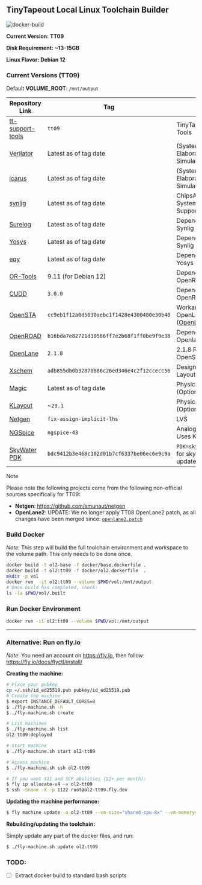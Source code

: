## TinyTapeout Local Linux Toolchain Builder

![docker-build](https://github.com/watbulb/tt-toolchain-build/actions/workflows/docker-image.yml/badge.svg)

**Current Version: TT09**

**Disk Requirement: ~13-15GB**

**Linux Flavor: Debian 12**

### Current Versions (TT09)

Default **VOLUME_ROOT**: `/mnt/output` 

| Repository Link                                              | Tag                                        | Notes                                                                                               |
---------------------------------------------------------------|--------------------------------------------|-----------------------------------------------------------------------------------------------------|
[tt-support-tools](https://github.com/TinyTapeout/tt-support-tools) | `tt09`                                | TinyTapeout Project Tools                                                                           |
[Verilator](https://github.com/verilator/verilator)            | Latest as of tag date                      | (System)Verilog Elaboration and Simulation (+VPI)                                                   |
[icarus](https://github.com/verilator/verilator)               | Latest as of tag date                      | (System)Verilog Elaboration and Simulation (+VPI)                                                   |
[synlig](https://github.com/chipsalliance/synlig)              | Latest as of tag date                      | ChipsAlliance SystemVerilog Support and YoSys                                                       |
[Surelog](https://github.com/chipsalliance/Surelog)            | Latest as of tag date                      | Dependency of Synlig                                                                                |
[Yosys](https://github.com/YosysHQ/yosys)                      | Latest as of tag date                      | Dependency of Synlig                                                                                |
[eqy](https://github.com/YosysHQ/eqy)                          | Latest as of tag date                      | Dependency of Yosys                                                                                 |
[OR-Tools](https://github.com/google/or-tools)                 | 9.11 (for Debian 12)                       | Dependency of OpenROAD                                                                              |
[CUDD](https://github.com/The-OpenROAD-Project/cudd)           | `3.0.0`                                    | Dependency of OpenROAD/OpenSTA                                                                      |
[OpenSTA](https://github.com/The-OpenROAD-Project/OpenSTA)     | `cc9eb1f12a0d5030aebc1f1428e4300480e30b40` | Workaround for OpenLane 2.1.8 ([OpenLane PR #544](https://github.com/efabless/openlane2/pull/544))  |
[OpenROAD](https://github.com/The-OpenROAD-Project/OpenROAD)   | `b16bda7e82721d10566ff7e2b68f1ff0be9f9e38` | Dependency of Openlane2                                                                             |
[OpenLane](https://github.com/efabless/openlane2)              | `2.1.8`                                    | 2.1.8 Requires OpenSTA WAR                                                                          |
[Xschem](https://github.com/StefanSchippers/xschem)            | `adb855db0b32870886c26ed346e4c2f12ccecc56` | Design Schematic Layout                                                                             |
[Magic](https://github.com/RTimothyEdwards/magic)              | Latest as of tag date                      | Physical Layout (Option 1)                                                                          |
[KLayout](https://github.com/RTimothyEdwards/magic)            | ~`29.1`                                    | Physical Layout (Option 2)                                                                          |
[Netgen](https://github.com/smunaut/netgen)                    | `fix-assign-implicit-lhs`                  | LVS                                                                                                 |
[NGSpice](https://sourceforge.net/projects/ngspice/)           | `ngspice-43`                               | Analog Simulation. Uses KLU                                                                         |
[SkyWater PDK](https://github.com/RTimothyEdwards/open_pdks)   | `bdc9412b3e468c102d01b7cf6337be06ec6e9c9a` | `PDK=sky130A` (waiting for skywater DRC update)                                                     |

>[!NOTE]
>Please note the following projects come from the following non-official sources specifically for TT09:
>- **Netgen**: https://github.com/smunaut/netgen
>- **OpenLane2**: UPDATE: We no longer apply TT08 OpenLane2 patch, as all changes have been merged since: [`openlane2.patch`](https://github.com/TinyTapeout/tinytapeout-08/blob/main/patches/openlane2.patch)

### Build Docker

_Note:_ This step will build the full toolchain environment and workspace to the volume path. This only needs to be done once.

```bash
docker build -t ol2-base -f docker/base.dockerfile .
docker build -t ol2:tt09 -f docker/ol2.dockerfile  .
mkdir -p vol
docker run  -it ol2:tt09 --volume $PWD/vol:/mnt/output
# Once build has completed, check:
ls -la $PWD/vol/.built
```

### Run Docker Environment

```bash
docker run -it ol2:tt09 --volume $PWD/vol:/mnt/output
```

---

### Alternative: Run on fly.io

_Note:_ You need an account on https://fly.io, then follow: https://fly.io/docs/flyctl/install/


**Creating the machine:**

```bash
# Place your pubkey
cp ~/.ssh/id_ed25519.pub pubkey/id_ed25519.pub 
# Create the machine
$ export INSTANCE_DEFAULT_CORES=8
$ ./fly-machine.sh -h
$ ./fly-machine.sh create

# List machines
$ ./fly-machine.sh list
ol2-tt09:deployed

# Start machine
$ ./fly-machine.sh start ol2-tt09

# Access machine
$ ./fly-machine.sh ssh ol2-tt09

# If you want X11 and SCP abilities ($2+ per month):
$ fly ip allocate-v4 -a ol2-tt09
$ ssh -Snone -X -p 1122 root@ol2-tt09.fly.dev
```

**Updating the machine performance:**

```bash
$ fly machine update -a ol2-tt09 --vm-size="shared-cpu-8x" --vm-memory=8192
```

**Rebuilding/updating the toolchain:**

Simply update any part of the docker files, and run:

```bash
$ ./fly-machine.sh update ol2-tt09
```

### TODO:

- [ ] Extract docker build to standard bash scripts
